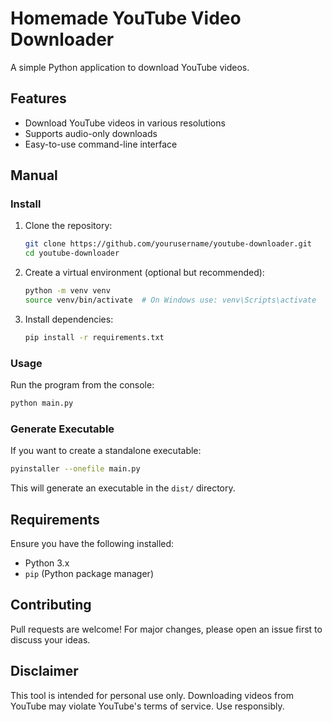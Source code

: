 # Homemade YouTube Video Downloader

A simple Python application to download YouTube videos.

## Features
- Download YouTube videos in various resolutions
- Supports audio-only downloads
- Easy-to-use command-line interface

## Manual

### Install

1. Clone the repository:
   ```bash
   git clone https://github.com/yourusername/youtube-downloader.git
   cd youtube-downloader
   ```
2. Create a virtual environment (optional but recommended):
   ```bash
   python -m venv venv
   source venv/bin/activate  # On Windows use: venv\Scripts\activate
   ```
3. Install dependencies:
   ```bash
   pip install -r requirements.txt
   ```

### Usage

Run the program from the console:
```bash
python main.py
```

### Generate Executable

If you want to create a standalone executable:
```bash
pyinstaller --onefile main.py
```
This will generate an executable in the `dist/` directory.

## Requirements
Ensure you have the following installed:
- Python 3.x
- `pip` (Python package manager)

## Contributing
Pull requests are welcome! For major changes, please open an issue first to discuss your ideas.

## Disclaimer
This tool is intended for personal use only. Downloading videos from YouTube may violate YouTube's terms of service. Use responsibly.